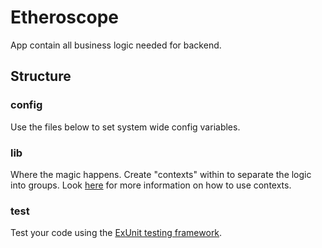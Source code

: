 # Etheroscope

App contain all business logic needed for backend.

## Structure

### config

Use the files below to set system wide config variables.

### lib

Where the magic happens. Create "contexts" within to separate the logic into groups. Look [here](https://hexdocs.pm/phoenix/contexts.html#content) for more information on how to use contexts.

### test

Test your code using the [ExUnit testing framework](https://hexdocs.pm/ex_unit/ExUnit.html).
